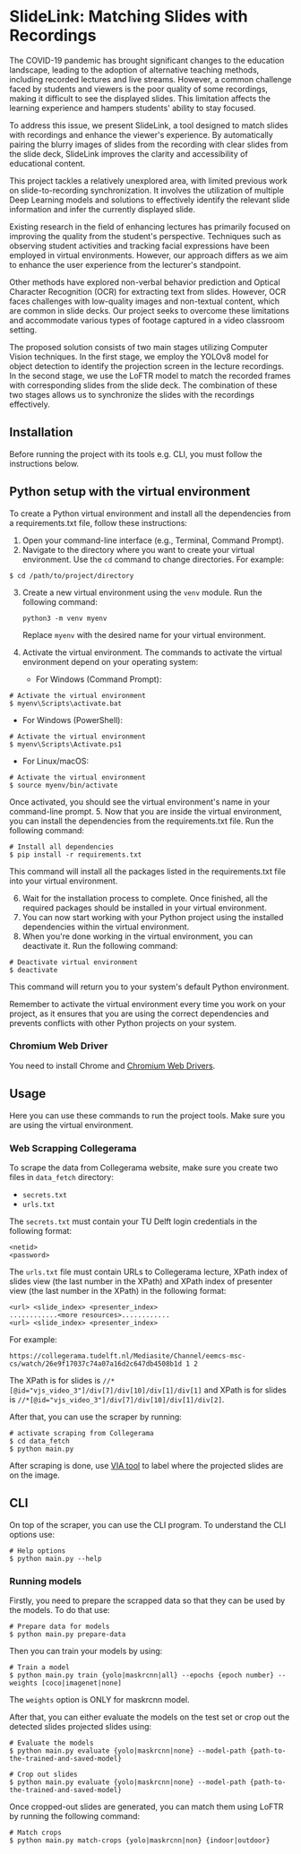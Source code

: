 # SlideLink: Matching Slides with Recordings

The COVID-19 pandemic has brought significant changes to the education landscape, leading to the adoption of alternative teaching methods, including recorded lectures and live streams. However, a common challenge faced by students and viewers is the poor quality of some recordings, making it difficult to see the displayed slides. This limitation affects the learning experience and hampers students' ability to stay focused.

To address this issue, we present SlideLink, a tool designed to match slides with recordings and enhance the viewer's experience. By automatically pairing the blurry images of slides from the recording with clear slides from the slide deck, SlideLink improves the clarity and accessibility of educational content.

This project tackles a relatively unexplored area, with limited previous work on slide-to-recording synchronization. It involves the utilization of multiple Deep Learning models and solutions to effectively identify the relevant slide information and infer the currently displayed slide.

Existing research in the field of enhancing lectures has primarily focused on improving the quality from the student's perspective. Techniques such as observing student activities and tracking facial expressions have been employed in virtual environments. However, our approach differs as we aim to enhance the user experience from the lecturer's standpoint.

Other methods have explored non-verbal behavior prediction and Optical Character Recognition (OCR) for extracting text from slides. However, OCR faces challenges with low-quality images and non-textual content, which are common in slide decks. Our project seeks to overcome these limitations and accommodate various types of footage captured in a video classroom setting.

The proposed solution consists of two main stages utilizing Computer Vision techniques. In the first stage, we employ the YOLOv8 model for object detection to identify the projection screen in the lecture recordings. In the second stage, we use the LoFTR model to match the recorded frames with corresponding slides from the slide deck. The combination of these two stages allows us to synchronize the slides with the recordings effectively.

## Installation

Before running the project with its tools e.g. CLI, you must follow the instructions below.

## Python setup with the virtual environment

To create a Python virtual environment and install all the dependencies from a requirements.txt file, follow these instructions:

1. Open your command-line interface (e.g., Terminal, Command Prompt).
2. Navigate to the directory where you want to create your virtual environment. Use the `cd` command to change directories. For example:

```shell
$ cd /path/to/project/directory
```

3. Create a new virtual environment using the `venv` module. Run the following command:
   ```
   python3 -m venv myenv
   ```
   Replace `myenv` with the desired name for your virtual environment.

4. Activate the virtual environment. The commands to activate the virtual environment depend on your operating system:

   - For Windows (Command Prompt):

```shell
# Activate the virtual environment
$ myenv\Scripts\activate.bat
```

   - For Windows (PowerShell):

```shell
# Activate the virtual environment
$ myenv\Scripts\Activate.ps1
```

   - For Linux/macOS:
  
```shell
# Activate the virtual environment
$ source myenv/bin/activate
```

Once activated, you should see the virtual environment's name in your command-line prompt.
5. Now that you are inside the virtual environment, you can install the dependencies from the requirements.txt file. Run the following command:

```shell
# Install all dependencies
$ pip install -r requirements.txt
```

This command will install all the packages listed in the requirements.txt file into your virtual environment.

6. Wait for the installation process to complete. Once finished, all the required packages should be installed in your virtual environment.
7. You can now start working with your Python project using the installed dependencies within the virtual environment.
8. When you're done working in the virtual environment, you can deactivate it. Run the following command:

```shell
# Deactivate virtual environment
$ deactivate
```

This command will return you to your system's default Python environment.

Remember to activate the virtual environment every time you work on your project, as it ensures that you are using the correct dependencies and prevents conflicts with other Python projects on your system.

### Chromium Web Driver

You need to install Chrome and [Chromium Web Drivers](https://skolo.online/documents/webscrapping/#step-2-install-chromedriver).


## Usage

Here you can use these commands to run the project tools. Make sure you are using the virtual environment.

### Web Scrapping Collegerama

To scrape the data from Collegerama website, make sure you create two files in `data_fetch` directory:

- `secrets.txt`
- `urls.txt`

The `secrets.txt` must contain your TU Delft login credentials in the following format:

```text
<netid>
<password>
```

The `urls.txt` file must contain URLs to Collegerama lecture, XPath index of slides view (the last number in the XPath) and XPath index of presenter view (the last number in the XPath) in the following format:

```text
<url> <slide_index> <presenter_index>
............<more resources>............
<url> <slide_index> <presenter_index>
```

For example:

```text
https://collegerama.tudelft.nl/Mediasite/Channel/eemcs-msc-cs/watch/26e9f17037c74a07a16d2c647db4508b1d 1 2
```

The XPath is for slides is `//*[@id="vjs_video_3"]/div[7]/div[10]/div[1]/div[1]` and XPath is for slides is `//*[@id="vjs_video_3"]/div[7]/div[10]/div[1]/div[2]`.

After that, you can use the scraper by running:

```shell
# activate scraping from Collegerama
$ cd data_fetch
$ python main.py
```

After scraping is done, use [VIA tool](https://www.robots.ox.ac.uk/~vgg/software/via/) to label where the projected slides are on the image.

## CLI

On top of the scraper, you can use the CLI program. To understand the CLI options use:

```shell
# Help options
$ python main.py --help
```

### Running models

Firstly, you need to prepare the scrapped data so that they can be used by the models. To do that use:

```shell
# Prepare data for models
$ python main.py prepare-data
```

Then you can train your models by using:

```shell
# Train a model
$ python main.py train {yolo|maskrcnn|all} --epochs {epoch number} --weights [coco|imagenet|none]
```

The `weights` option is ONLY for maskrcnn model.

After that, you can either evaluate the models on the test set or crop out the detected slides projected slides using:

```shell
# Evaluate the models
$ python main.py evaluate {yolo|maskrcnn|none} --model-path {path-to-the-trained-and-saved-model}

# Crop out slides
$ python main.py evaluate {yolo|maskrcnn|none} --model-path {path-to-the-trained-and-saved-model}
```

Once cropped-out slides are generated, you can match them using LoFTR by running the following command:

```shell
# Match crops
$ python main.py match-crops {yolo|maskrcnn|non} {indoor|outdoor}
```
